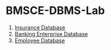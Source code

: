 # BMSCE-DBMS-Lab

1. [Insurance Database](1_vehicle_insurance.sql)
2. [Banking Enterprise Database](2_bank_database.sql)
3. [Employee Database](3_employee_database.sql)
